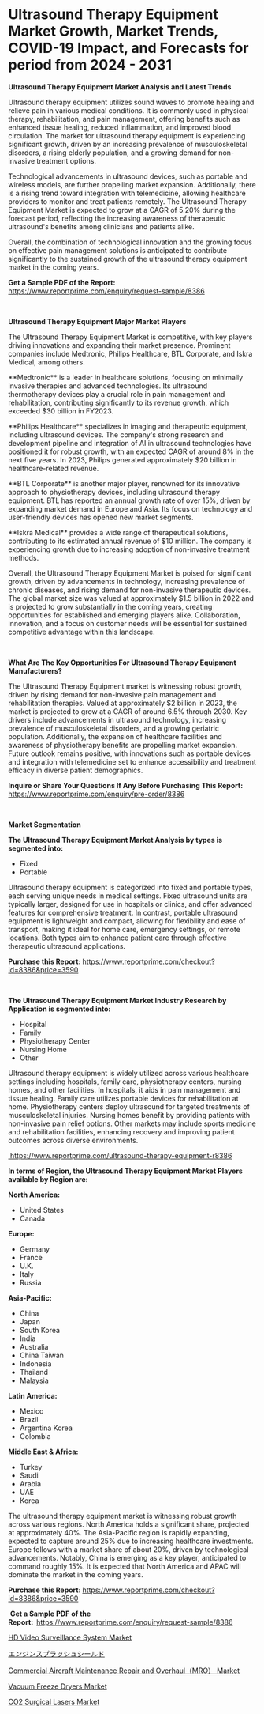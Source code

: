 <p><h1>Ultrasound Therapy Equipment Market Growth, Market Trends, COVID-19 Impact, and Forecasts for period from 2024 - 2031</h1></p><p><strong>Ultrasound Therapy Equipment Market Analysis and Latest Trends</strong></p>
<p><p>Ultrasound therapy equipment utilizes sound waves to promote healing and relieve pain in various medical conditions. It is commonly used in physical therapy, rehabilitation, and pain management, offering benefits such as enhanced tissue healing, reduced inflammation, and improved blood circulation. The market for ultrasound therapy equipment is experiencing significant growth, driven by an increasing prevalence of musculoskeletal disorders, a rising elderly population, and a growing demand for non-invasive treatment options. </p><p>Technological advancements in ultrasound devices, such as portable and wireless models, are further propelling market expansion. Additionally, there is a rising trend toward integration with telemedicine, allowing healthcare providers to monitor and treat patients remotely. The Ultrasound Therapy Equipment Market is expected to grow at a CAGR of 5.20% during the forecast period, reflecting the increasing awareness of therapeutic ultrasound's benefits among clinicians and patients alike. </p><p>Overall, the combination of technological innovation and the growing focus on effective pain management solutions is anticipated to contribute significantly to the sustained growth of the ultrasound therapy equipment market in the coming years.</p></p>
<p><strong>Get a Sample PDF of the Report:&nbsp;</strong> <a href="https://www.reportprime.com/enquiry/request-sample/8386">https://www.reportprime.com/enquiry/request-sample/8386</a></p>
<p>&nbsp;</p>
<p><strong>Ultrasound Therapy Equipment Major Market Players</strong></p>
<p><p>The Ultrasound Therapy Equipment Market is competitive, with key players driving innovations and expanding their market presence. Prominent companies include Medtronic, Philips Healthcare, BTL Corporate, and Iskra Medical, among others.</p><p>**Medtronic** is a leader in healthcare solutions, focusing on minimally invasive therapies and advanced technologies. Its ultrasound thermotherapy devices play a crucial role in pain management and rehabilitation, contributing significantly to its revenue growth, which exceeded $30 billion in FY2023.</p><p>**Philips Healthcare** specializes in imaging and therapeutic equipment, including ultrasound devices. The company's strong research and development pipeline and integration of AI in ultrasound technologies have positioned it for robust growth, with an expected CAGR of around 8% in the next five years. In 2023, Philips generated approximately $20 billion in healthcare-related revenue.</p><p>**BTL Corporate** is another major player, renowned for its innovative approach to physiotherapy devices, including ultrasound therapy equipment. BTL has reported an annual growth rate of over 15%, driven by expanding market demand in Europe and Asia. Its focus on technology and user-friendly devices has opened new market segments.</p><p>**Iskra Medical** provides a wide range of therapeutical solutions, contributing to its estimated annual revenue of $10 million. The company is experiencing growth due to increasing adoption of non-invasive treatment methods.</p><p>Overall, the Ultrasound Therapy Equipment Market is poised for significant growth, driven by advancements in technology, increasing prevalence of chronic diseases, and rising demand for non-invasive therapeutic devices. The global market size was valued at approximately $1.5 billion in 2022 and is projected to grow substantially in the coming years, creating opportunities for established and emerging players alike. Collaboration, innovation, and a focus on customer needs will be essential for sustained competitive advantage within this landscape.</p></p>
<p>&nbsp;</p>
<p><strong>What Are The Key Opportunities For Ultrasound Therapy Equipment Manufacturers?</strong></p>
<p><p>The Ultrasound Therapy Equipment market is witnessing robust growth, driven by rising demand for non-invasive pain management and rehabilitation therapies. Valued at approximately $2 billion in 2023, the market is projected to grow at a CAGR of around 6.5% through 2030. Key drivers include advancements in ultrasound technology, increasing prevalence of musculoskeletal disorders, and a growing geriatric population. Additionally, the expansion of healthcare facilities and awareness of physiotherapy benefits are propelling market expansion. Future outlook remains positive, with innovations such as portable devices and integration with telemedicine set to enhance accessibility and treatment efficacy in diverse patient demographics.</p></p>
<p><strong>Inquire or Share Your Questions If Any Before Purchasing This Report:</strong> <a href="https://www.reportprime.com/enquiry/pre-order/8386">https://www.reportprime.com/enquiry/pre-order/8386</a></p>
<p>&nbsp;</p>
<p><strong>Market Segmentation</strong></p>
<p><strong>The Ultrasound Therapy Equipment Market Analysis by types is segmented into:</strong></p>
<p><ul><li>Fixed</li><li>Portable</li></ul></p>
<p><p>Ultrasound therapy equipment is categorized into fixed and portable types, each serving unique needs in medical settings. Fixed ultrasound units are typically larger, designed for use in hospitals or clinics, and offer advanced features for comprehensive treatment. In contrast, portable ultrasound equipment is lightweight and compact, allowing for flexibility and ease of transport, making it ideal for home care, emergency settings, or remote locations. Both types aim to enhance patient care through effective therapeutic ultrasound applications.</p></p>
<p><strong>Purchase this Report:&nbsp;</strong><a href="https://www.reportprime.com/checkout?id=8386&price=3590">https://www.reportprime.com/checkout?id=8386&price=3590</a></p>
<p>&nbsp;</p>
<p><strong>The Ultrasound Therapy Equipment Market Industry Research by Application is segmented into:</strong></p>
<p><ul><li>Hospital</li><li>Family</li><li>Physiotherapy Center</li><li>Nursing Home</li><li>Other</li></ul></p>
<p><p>Ultrasound therapy equipment is widely utilized across various healthcare settings including hospitals, family care, physiotherapy centers, nursing homes, and other facilities. In hospitals, it aids in pain management and tissue healing. Family care utilizes portable devices for rehabilitation at home. Physiotherapy centers deploy ultrasound for targeted treatments of musculoskeletal injuries. Nursing homes benefit by providing patients with non-invasive pain relief options. Other markets may include sports medicine and rehabilitation facilities, enhancing recovery and improving patient outcomes across diverse environments.</p></p>
<p><a href="https://www.reportprime.com/ultrasound-therapy-equipment-r8386">&nbsp;https://www.reportprime.com/ultrasound-therapy-equipment-r8386</a></p>
<p><strong>In terms of Region, the Ultrasound Therapy Equipment Market Players available by Region are:</strong></p>
<p>
    <p> <strong> North America: </strong>
        <ul>
            <li>United States</li>
            <li>Canada</li>
        </ul>
        </p> 
    <p> <strong> Europe: </strong>
        <ul>
            <li>Germany</li>
            <li>France</li>
            <li>U.K.</li>
            <li>Italy</li>
            <li>Russia</li>
        </ul>
        </p> 
    <p> <strong> Asia-Pacific: </strong>
        <ul>
            <li>China</li>
            <li>Japan</li>
            <li>South Korea</li>
            <li>India</li>
            <li>Australia</li>
            <li>China Taiwan</li>
            <li>Indonesia</li>
            <li>Thailand</li>
            <li>Malaysia</li>
        </ul>
        </p> 
    <p> <strong> Latin America: </strong>
        <ul>
            <li>Mexico</li>
            <li>Brazil</li>
            <li>Argentina Korea</li>
            <li>Colombia</li>
        </ul>
        </p> 
    <p> <strong> Middle East & Africa: </strong>
        <ul>
            <li>Turkey</li>
            <li>Saudi</li>
            <li>Arabia</li>
            <li>UAE</li>
            <li>Korea</li>
        </ul>
    </p>
    </p>
<p><p>The ultrasound therapy equipment market is witnessing robust growth across various regions. North America holds a significant share, projected at approximately 40%. The Asia-Pacific region is rapidly expanding, expected to capture around 25% due to increasing healthcare investments. Europe follows with a market share of about 20%, driven by technological advancements. Notably, China is emerging as a key player, anticipated to command roughly 15%. It is expected that North America and APAC will dominate the market in the coming years.</p></p>
<p><strong>Purchase this Report: </strong><a href="https://www.reportprime.com/checkout?id=8386&price=3590">https://www.reportprime.com/checkout?id=8386&price=3590</a></p>
<p>&nbsp;<strong>Get a Sample PDF of the Report:&nbsp;&nbsp;</strong><a href="https://www.reportprime.com/enquiry/request-sample/8386">https://www.reportprime.com/enquiry/request-sample/8386</a></p>
<p><strong></strong></p>
<p><p><a href="https://medium.com/@kartik.reportprime/the-hd-video-surveillance-system-market-has-witnessed-significant-growth-in-recent-years-and-4bc57dbcffdc">HD Video Surveillance System Market</a></p><p><a href="https://medium.com/@adfwe254/%E3%82%A8%E3%83%B3%E3%82%B8%E3%83%B3%E3%82%B9%E3%83%97%E3%83%A9%E3%83%83%E3%82%B7%E3%83%A5%E3%82%B7%E3%83%BC%E3%83%AB%E3%83%89%E5%B8%82%E5%A0%B4%E3%81%AE%E3%82%B5%E3%82%A4%E3%82%BA%E3%81%8A%E3%82%88%E3%81%B3%E3%82%B7%E3%82%A7%E3%82%A2%E5%88%86%E6%9E%90-%E6%88%90%E9%95%B7%E3%83%88%E3%83%AC%E3%83%B3%E3%83%89%E3%81%8A%E3%82%88%E3%81%B32024%E5%B9%B4%E3%81%8B%E3%82%892031%E5%B9%B4%E3%81%BE%E3%81%A7%E3%81%AE%E4%BA%88%E6%B8%AC-dc868b7a6dce">エンジンスプラッシュシールド</a></p><p><a href="https://medium.com/@kartik.reportprime/the-commercial-aircraft-maintenance-repair-and-overhaul-mro-market-prioritizes-cost-control-and-29ec383938f2">Commercial Aircraft Maintenance Repair and Overhaul（MRO） Market</a></p><p><a href="https://issuu.com/reportprime-2/docs/vacuum-freeze-dryers-market-size-20_5059776a6e856e">Vacuum Freeze Dryers Market</a></p><p><a href="https://github.com/rahu1506/Market-Research-Report-List-6/blob/main/co2-surgical-lasers-market.md">CO2 Surgical Lasers Market</a></p></p>